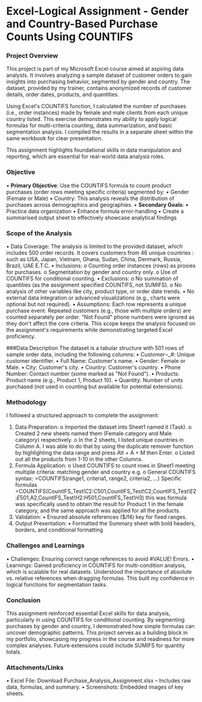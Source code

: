 # Excel-Logical Assignment - Gender and Country-Based Purchase Counts Using COUNTIFS
### Project Overview
This project is part of my Microsoft Excel course aimed at aspiring data analysts. It involves analyzing a sample dataset of customer orders to gain insights into purchasing behavior, segmented by gender and country. The dataset, provided by my trainer, contains anonymized records of customer details, order dates, products, and quantities.

Using Excel's COUNTIFS function, I calculated the number of purchases (i.e., order instances) made by female and male clients from each unique country listed. This exercise demonstrates my ability to apply logical formulas for multi-criteria counting, data summarization, and basic segmentation analysis. I compiled the results in a separate sheet within the same workbook for clear presentation.

This assignment highlights foundational skills in data manipulation and reporting, which are essential for real-world data analysis roles.

### Objective
•  **Primary Objective**: Use the COUNTIFS formula to count product purchases (order rows meeting specific criteria) segmented by: 
•	Gender (Female or Male)
•	Country: This analysis reveals the distribution of purchases across demographics and geographies.
•  **Secondary Goals**: 
•	Practice data organization
•	Enhance formula error-handling
•	Create a summarised output sheet to effectively showcase analytical findings

### Scope of the Analysis
•	Data Coverage: The analysis is limited to the provided dataset, which includes 500 order records. It covers customers from 46 unique countries : such as USA, Japan, Vietnam, Ghana, Sudan, China, Denmark, Russia, Brazil, UAE E.T.C.
•	Inclusions: 
o	Counting order instances (rows) as proxies for purchases.
o	Segmentation by gender and country only.
o	Use of COUNTIFS for conditional counting.
•	Exclusions: 
o	No summation of quantities (as the assignment specified COUNTIFS, not SUMIFS).
o	No analysis of other variables like city, product type, or order date trends.
•	No external data integration or advanced visualizations (e.g., charts were optional but not required).
•	 Assumptions: Each row represents a unique purchase event. Repeated customers (e.g., those with multiple orders) are counted separately per order. "Not Found" phone numbers were ignored as they don't affect the core criteria.
This scope keeps the analysis focused on the assignment's requirements while demonstrating targeted Excel proficiency.

###Data Description
The dataset is a tabular structure with 501 rows of sample order data, including the following columns:
•	Customer¬_#: Unique customer identifier.
•	Full Name: Customer's name.
•	Gender: Female or Male.
•	City: Customer's city.
•	Country: Customer's country. 
•	Phone Number: Contact number (some marked as "Not Found").
•	Products: Product name (e.g., Product 1, Product 10).
•	Quantity: Number of units purchased (not used in counting but available for potential extensions).

### Methodology
I followed a structured approach to complete the assignment:
1.	Data Preparation: 
o	Imported the dataset into Sheet1 named it (Task).
o	Created 2 new sheets named them (Female category and Male category) respectively.
o	In the 2 sheets, I listed unique countries in Column A. I was able to do that by using the duplicate remover function by highlighting the data range and press Alt + A + M then Enter.
o	Listed out all the products from 1-10 in the other Columns.
2.	Formula Application: 
o	Used COUNTIFS to count rows in Sheet1 meeting multiple criteria: matching gender and country e.g.
o	General COUNTIFS syntax: =COUNTIFS(range1, criteria1, range2, criteria2, ...)
Specific formulas =COUNTIFS(CountIFS_Test!$C$2:$C$501,CountIFS_Test!$C$2,CountIFS_Test!$E$2:$E$501,A2,CountIFS_Test!$H$2:$H$501,CountIFS_Test!$H$3) this was formula was specifically used to obtain the result for Product 1 in the female category, and the same approach was applied for all the products. 
3.	Validation: 
•	Ensured absolute references ($/f4) key for fixed ranges.
4.	Output Presentation: 
•	Formatted the Summary sheet with bold headers, borders, and conditional formatting
### Challenges and Learnings
•	Challenges: Ensuring correct range references to avoid #VALUE! Errors.
•	Learnings: Gained proficiency in COUNTIFS for multi-condition analysis, which is scalable for real datasets. Understood the importance of absolute vs. relative references when dragging formulas. This built my confidence in logical functions for segmentation tasks. 
### Conclusion
 This assignment reinforced essential Excel skills for data analysis, particularly in using COUNTIFS for conditional counting. By segmenting purchases by gender and country, I demonstrated how simple formulas can uncover demographic patterns. This project serves as a building block in my portfolio, showcasing my progress in the course and readiness for more complex analyses. Future extensions could include SUMIFS for quantity totals. 
### Attachments/Links
•	Excel File: Download Purchase_Analysis_Assignment.xlsx – Includes raw data, formulas, and summary.
•	Screenshots: Embedded images of key sheets.
 

